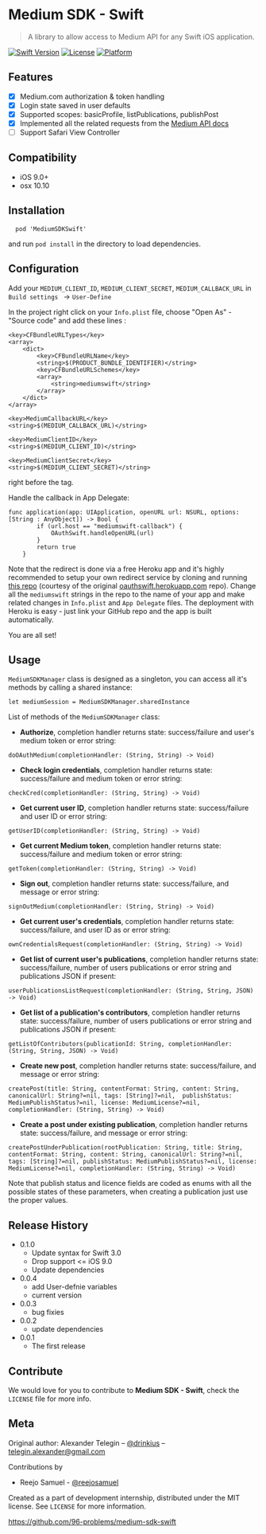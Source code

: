 Medium SDK - Swift
===============
> A library to allow access to Medium API for any Swift iOS application.

[![Swift Version][swift-image]][swift-url]
[![License][license-image]][license-url]
[![Platform][platform-image]][platform-url]

## Features

- [x] Medium.com authorization & token handling
- [x] Login state saved in user defaults
- [x] Supported scopes: basicProfile, listPublications, publishPost
- [x] Implemented all the related requests from the [Medium API docs](https://github.com/Medium/medium-api-docs)
- [ ] Support Safari View Controller

## Compatibility

- iOS 9.0+
- osx 10.10

## Installation

```
  pod 'MediumSDKSwift'
```

and run `pod install` in the directory to load dependencies.

## Configuration

Add your `MEDIUM_CLIENT_ID`, `MEDIUM_CLIENT_SECRET`, `MEDIUM_CALLBACK_URL`
in `Build settings ` -> `User-Define`

In the project right click on your `Info.plist` file,
choose "Open As" - "Source code" and add these lines :

```
<key>CFBundleURLTypes</key>
<array>
    <dict>
        <key>CFBundleURLName</key>
        <string>$(PRODUCT_BUNDLE_IDENTIFIER)</string>
        <key>CFBundleURLSchemes</key>
        <array>
            <string>mediumswift</string>
        </array>
    </dict>
</array>

<key>MediumCallbackURL</key>
<string>$(MEDIUM_CALLBACK_URL)</string>

<key>MediumClientID</key>
<string>$(MEDIUM_CLIENT_ID)</string>

<key>MediumClientSecret</key>
<string>$(MEDIUM_CLIENT_SECRET)</string>

```

right before the </dict> tag.

Handle the callback in App Delegate:

```
func application(app: UIApplication, openURL url: NSURL, options: [String : AnyObject]) -> Bool {
        if (url.host == "mediumswift-callback") {
            OAuthSwift.handleOpenURL(url)
        }
        return true
    }
```

Note that the redirect is done via a free Heroku app and it's highly recommended to setup your own redirect service by cloning and running [this repo](https://github.com/drinkius/mediumswift.herokuapp.com) (courtesy of the original [oauthswift.herokuapp.com](https://github.com/dongri/oauthswift.herokuapp.com) repo). Change all the `mediumswift` strings in the repo to the name of your app and make related changes in `Info.plist` and `App Delegate` files. The deployment with Heroku is easy - just link your GitHub repo and the app is built automatically.

You are all set!

## Usage

``MediumSDKManager`` class is designed as a singleton, you can access all it's methods by calling a shared instance:

```
let mediumSession = MediumSDKManager.sharedInstance
```

List of methods of the ``MediumSDKManager`` class:

* **Authorize**, completion handler returns state: success/failure and user's medium token or error string:
```
doOAuthMedium(completionHandler: (String, String) -> Void)
```

* **Check login credentials**, completion handler returns state: success/failure and medium token or error string:
```
checkCred(completionHandler: (String, String) -> Void)
```

* **Get current user ID**, completion handler returns state: success/failure and user ID or error string:
```
getUserID(completionHandler: (String, String) -> Void)
```

* **Get current Medium token**, completion handler returns state: success/failure and medium token or error string:
```
getToken(completionHandler: (String, String) -> Void)
```

* **Sign out**, completion handler returns state: success/failure, and message or error string:
```
signOutMedium(completionHandler: (String, String) -> Void)
```

* **Get current user's credentials**, completion handler returns state: success/failure, and user ID as or error string:
```
ownCredentialsRequest(completionHandler: (String, String) -> Void)
```

* **Get list of current user's publications**, completion handler returns state: success/failure, number of users publications or error string and publications JSON if present:
```
userPublicationsListRequest(completionHandler: (String, String, JSON) -> Void)
```

* **Get list of a publication's contributors**, completion handler returns state: success/failure, number of users publications or error string and publications JSON if present:
```
getListOfContributors(publicationId: String, completionHandler: (String, String, JSON) -> Void)
```

* **Create new post**, completion handler returns state: success/failure, and message or error string:
```
createPost(title: String, contentFormat: String, content: String, canonicalUrl: String?=nil, tags: [String]?=nil,  publishStatus: MediumPublishStatus?=nil, license: MediumLicense?=nil, completionHandler: (String, String) -> Void)
```

* **Create a post under existing publication**, completion handler returns state: success/failure, and message or error string:
```
createPostUnderPublication(rootPublication: String, title: String, contentFormat: String, content: String, canonicalUrl: String?=nil, tags: [String]?=nil, publishStatus: MediumPublishStatus?=nil, license: MediumLicense?=nil, completionHandler: (String, String) -> Void)
```

Note that publish status and licence fields are coded as enums with all the possible states of these parameters, when creating a publication just use the proper values.

## Release History

* 0.1.0
    * Update syntax for Swift 3.0
    * Drop support <= iOS 9.0
    * Update dependencies
* 0.0.4
    * add User-defnie variables
    * current version
* 0.0.3
    * bug fixies
* 0.0.2
    * update dependencies
* 0.0.1
    * The first release

## Contribute

We would love for you to contribute to **Medium SDK - Swift**, check the ``LICENSE`` file for more info.

## Meta

Original author:
Alexander Telegin – [@drinkius](https://github.com/drinkius) – telegin.alexander@gmail.com

Contributions by
- Reejo Samuel - [@reejosamuel](https://github.com/reejosamuel)

Created as a part of development internship, distributed under the MIT license. See ``LICENSE`` for more information.

https://github.com/96-problems/medium-sdk-swift

[swift-image]:https://img.shields.io/badge/swift-2.2-orange.svg
[swift-url]: https://swift.org/
[license-image]: https://img.shields.io/badge/License-MIT-blue.svg
[license-url]: LICENSE
[platform-image]: https://img.shields.io/badge/platform-ios-green.svg
[platform-url]: http://www.apple.com
